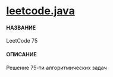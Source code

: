 # [leetcode.java](https://leetcode.com/studyplan/leetcode-75/)

#### НАЗВАНИЕ

LeetCode 75

#### ОПИСАНИЕ

Решение 75-ти алгоритмических задач 